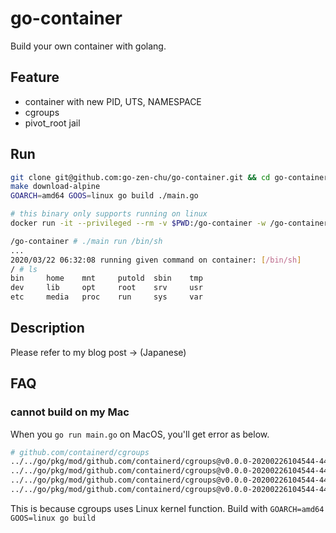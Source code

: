 # go-container

Build your own container with golang.

## Feature

- container with new PID, UTS, NAMESPACE
- cgroups
- pivot_root jail

## Run

```bash
git clone git@github.com:go-zen-chu/go-container.git && cd go-container
make download-alpine
GOARCH=amd64 GOOS=linux go build ./main.go

# this binary only supports running on linux
docker run -it --privileged --rm -v $PWD:/go-container -w /go-container alpine:latest /bin/sh

/go-container # ./main run /bin/sh
...
2020/03/22 06:32:08 running given command on container: [/bin/sh]
/ # ls
bin     home    mnt     putold  sbin    tmp                      
dev     lib     opt     root    srv     usr                      
etc     media   proc    run     sys     var
```

## Description

Please refer to my blog post -> (Japanese)

## FAQ

### cannot build on my Mac

When you `go run main.go` on MacOS, you'll get error as below.

```bash
# github.com/containerd/cgroups
../../go/pkg/mod/github.com/containerd/cgroups@v0.0.0-20200226104544-44306b6a1d46/memory.go:211:33: undefined: unix.SYS_EVENTFD2
../../go/pkg/mod/github.com/containerd/cgroups@v0.0.0-20200226104544-44306b6a1d46/memory.go:211:55: undefined: unix.EFD_CLOEXEC
../../go/pkg/mod/github.com/containerd/cgroups@v0.0.0-20200226104544-44306b6a1d46/utils.go:67:8: undefined: unix.CGROUP2_SUPER_MAGIC
../../go/pkg/mod/github.com/containerd/cgroups@v0.0.0-20200226104544-44306b6a1d46/utils.go:74:18: undefined: unix.CGROUP2_SUPER_MAGIC
```

This is because cgroups uses Linux kernel function. Build with `GOARCH=amd64 GOOS=linux go build`
